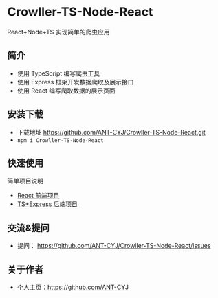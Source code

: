 <!--
 * @Author: Neo
 * @Date: 2021-05-29 21:28:46
 * @LastEditors: Neo
 * @LastEditTime: 2021-05-30 00:46:29
 * @Description: file content
-->

# Crowller-TS-Node-React

React+Node+TS 实现简单的爬虫应用

## 简介

- 使用 TypeScript 编写爬虫工具
- 使用 Express 框架开发数据爬取及展示接口
- 使用 React 编写爬取数据的展示页面

## 安装下载

- 下载地址 https://github.com/ANT-CYJ/Crowller-TS-Node-React.git
- `npm i Crowller-TS-Node-React`

## 快速使用

简单项目说明

- [React 前端项目](./frontend-project)
- [TS+Express 后端项目](./backend-project)

## 交流&提问

- 提问： https://github.com/ANT-CYJ/Crowller-TS-Node-React/issues

## 关于作者

- 个人主页：https://github.com/ANT-CYJ
